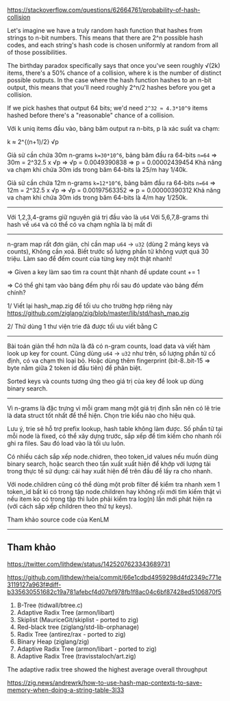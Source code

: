 https://stackoverflow.com/questions/62664761/probability-of-hash-collision

Let's imagine we have a truly random hash function that hashes from strings to n-bit numbers. This means that there are 2^n possible hash codes, and each string's hash code is chosen uniformly at random from all of those possibilities. 

The birthday paradox specifically says that once you've seen roughly √(2k) items, there's a 50% chance of a collision, where k is the number of distinct possible outputs. In the case where the hash function hashes to an n-bit output, this means that you'll need roughly 2^n/2 hashes before you get a collision. 

If we pick hashes that output 64 bits; we'd need `2^32 ≈ 4.3*10^9` items hashed before there's a "reasonable" chance of a collision.

Với k uniq items đầu vào, bảng băm output ra n-bits, p là xác suất va chạm: 

k ≈ 2^{(n+1)/2} √p

Giả sử cần chứa 30m n-grams `k=30*10^6`, bảng băm đầu ra 64-bits `n=64` 
=> 30m = 2^32.5 x √p => √p = 0.0049390838 => p = 0.00002439454
Khả năng va chạm khi chứa 30m ids trong băm 64-bits là 25/m hay 1/40k.

Giả sử cần chứa 12m n-grams `k=12*10^6`, bảng băm đầu ra 64-bits `n=64` 
=> 12m = 2^32.5 x √p => √p = 0.00197563352 => p = 0.00000390312
Khả năng va chạm khi chứa 30m ids trong băm 64-bits là 4/m hay 1/250k.

- - -

Với 1,2,3,4-grams giữ nguyên giá trị đầu vào là `u64`
Với 5,6,7,8-grams thì hash về `u64` và có thể có va chạm nghĩa là bị mất đi

- - -

n-gram map rất đơn giản, chỉ cần map `u64` -> `u32` (dùng 2 mảng keys và counts),
Không cần xoá. Biết trước số lượng phần tử không vượt quá 30 triệu.
Làm sao để đếm count của từng key một thật nhanh!

=> Given a key làm sao tìm ra count thật nhanh để update count += 1

=> Có thể ghi tạm vào bảng đếm phụ rồi sau đó update vào bảng đếm chính?

1/ Viết lại hash_map.zig để tối ưu cho trường hợp riêng này
https://github.com/ziglang/zig/blob/master/lib/std/hash_map.zig

2/ Thử dùng 1 thư viện trie đã được tối ưu viết bằng C

- - -

Bài toán giản thể hơn nữa là đã có n-gram counts, load data và viết hàm look up key for count. Cũng dùng `u64` -> `u32` như trên, số lượng phần tử cố định, có va chạm thì loại bỏ. Hoặc dùng thêm fingerprint (bit-8..bit-15 => byte nằm giữa 2 token id đầu tiên) để phân biệt.

Sorted keys và counts tương ứng theo giá trị của key để look up dùng binary search.

- - -

Vì n-grams là đặc trưng vì mỗi gram mang một giá trị định sẵn nên có lẽ trie là data struct tốt nhất để thể hiện. Chọn trie kiểu nào cho hiệu quả.

Lưu ý, trie sẽ hỗ trợ prefix lookup, hash table không làm được. Số phần tử tại mỗi node là fixed, có thể xây dựng trước, sắp xếp để tìm kiếm cho nhanh rồi ghi ra files. Sau đó load vào là tối ưu luôn.

Có nhiều cách sắp xếp node.chidren, theo token_id values nếu muốn dùng binary search, hoặc search theo tần xuất xuất hiện để khớp với lượng tải trong thực tế sử dụng: cái hay xuất hiện để trên đầu để lấy ra cho nhanh.

Với node.children cũng có thể dùng một prob filter để kiểm tra nhanh xem 1 token_id bất kì có trong tập node.children hay không rồi mới tìm kiếm thật vì nếu item ko có trong tập thì luôn phải kiểm tra log(n) lần mới phát hiện ra (với cách sắp xếp children theo thứ tự keys).

Tham khảo source code của KenLM

- - -

## Tham khảo

https://twitter.com/lithdew/status/1425207623343689731

https://github.com/lithdew/rheia/commit/66e1cdbd4959298d4fd2349c771e3119127a963f#diff-b335630551682c19a781afebcf4d07bf978fb1f8ac04c6bf87428ed5106870f5

1. B-Tree (tidwall/btree.c)
2. Adaptive Radix Tree (armon/libart)
3. Skiplist (MauriceGit/skiplist - ported to zig)
4. Red-black tree (ziglang/std-lib-orphanage)
5. Radix Tree (antirez/rax - ported to zig)
6. Binary Heap (ziglang/zig)
7. Adaptive Radix Tree (armon/libart - ported to zig)
8. Adaptive Radix Tree (travisstaloch/art.zig)

The adaptive radix tree showed the highest average overall throughput

https://zig.news/andrewrk/how-to-use-hash-map-contexts-to-save-memory-when-doing-a-string-table-3l33